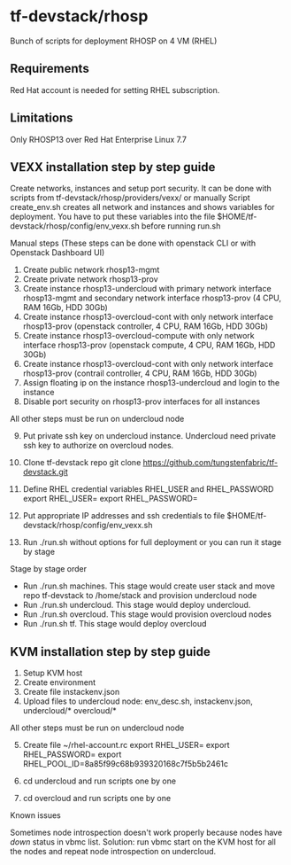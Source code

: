 # tf-devstack/rhosp

Bunch of scripts for deployment RHOSP on 4 VM (RHEL)


## Requirements

Red Hat account is needed for setting RHEL subscription.

## Limitations

Only RHOSP13 over Red Hat Enterprise Linux 7.7


## VEXX installation step by step guide

Create networks, instances and setup port security. It can be done with scripts from tf-devstack/rhosp/providers/vexx/
or manually
Script create_env.sh creates all network and instances and shows variables for deployment. You have to put these variables into the file
$HOME/tf-devstack/rhosp/config/env_vexx.sh before running run.sh


Manual steps (These steps can be done with openstack CLI or with Openstack Dashboard UI)
1) Create public network rhosp13-mgmt
2) Create private network rhosp13-prov
3) Create instance rhosp13-undercloud with primary network interface rhosp13-mgmt and secondary network interface rhosp13-prov (4 CPU, RAM 16Gb, HDD 30Gb)
4) Create instance rhosp13-overcloud-cont with only network interface rhosp13-prov (openstack controller, 4 CPU, RAM 16Gb, HDD 30Gb)
5) Create instance rhosp13-overcloud-compute with only network interface rhosp13-prov (openstack compute, 4 CPU, RAM 16Gb, HDD 30Gb)
6) Create instance rhosp13-overcloud-cont with only network interface rhosp13-prov (contrail controller, 4 CPU, RAM 16Gb, HDD 30Gb)
7) Assign floating ip on the instance rhosp13-undercloud and login to the instance
8) Disable port security on rhosp13-prov interfaces for all instances

All other steps must be run on undercloud node

9) Put private ssh key on undercloud instance. Undercloud need private ssh key to authorize on overcloud nodes.

10) Clone tf-devstack repo git clone https://github.com/tungstenfabric/tf-devstack.git
11) Define RHEL credential variables RHEL_USER and RHEL_PASSWORD
export RHEL_USER=<login>
export RHEL_PASSWORD=<password>

12) Put appropriate IP addresses and ssh credentials to file $HOME/tf-devstack/rhosp/config/env_vexx.sh

13) Run ./run.sh without options for full deployment or you can run it stage by stage

Stage by stage order
 - Run ./run.sh machines. This stage would create user stack and move repo tf-devstack to /home/stack and provision undercloud node
 - Run ./run.sh undercloud. This stage would deploy undercloud.
 - Run ./run.sh overcloud. This stage would provision overcloud nodes
 - Run ./run.sh tf. This stage would deploy overcloud


## KVM installation step by step guide

1) Setup KVM host
2) Create environment
3) Create file instackenv.json
4) Upload files to undercloud node: env_desc.sh, instackenv.json, undercloud/* overcloud/*

All other steps must be run on undercloud node

5) Create file ~/rhel-account.rc
export RHEL_USER=<login>
export RHEL_PASSWORD=<password>
export RHEL_POOL_ID=8a85f99c68b939320168c7f5b5b2461c

6) cd undercloud and run scripts one by one

7) cd overcloud and run scripts one by one

Known issues

Sometimes node introspection doesn't work properly because nodes have *down* status in vbmc list.
Solution:
run vbmc start <node> on the KVM host for all the nodes and repeat node introspection on undercloud.
